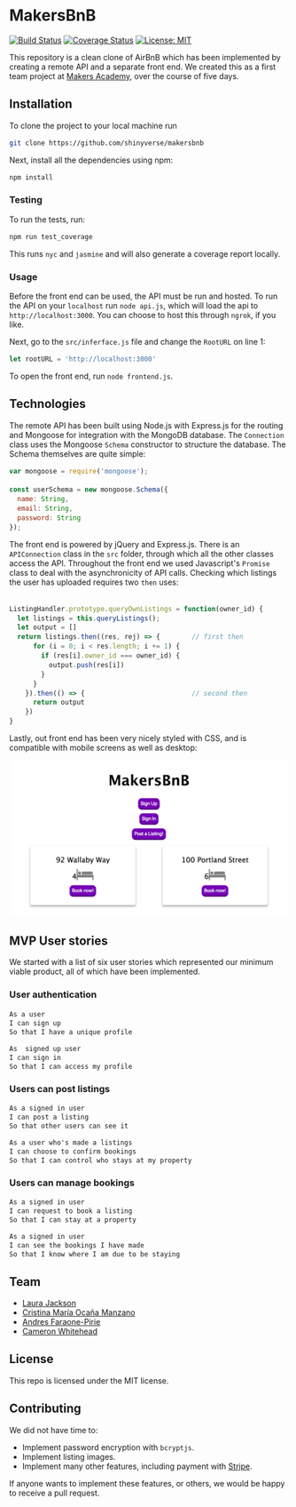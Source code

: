 # MakersBnB

[![Build Status](https://travis-ci.com/ShinyVerse/MakersBnB.svg?branch=master)](https://travis-ci.com/ShinyVerse/MakersBnB)
[![Coverage Status](https://coveralls.io/repos/github/ShinyVerse/MakersBnB/badge.svg)](https://coveralls.io/github/ShinyVerse/MakersBnB)
[![License: MIT](https://img.shields.io/badge/License-MIT-yellow.svg)](https://opensource.org/licenses/MIT)



This repository is a clean clone of AirBnB which has been implemented by creating a remote API and a separate front end. We created this as a first team project at [Makers Academy](makers.tech), over the course of five days.

## Installation

To clone the project to your local machine run

```sh
git clone https://github.com/shinyverse/makersbnb
```

Next, install all the dependencies using npm:

```sh
npm install
```

### Testing
To run the tests, run:
```sh
npm run test_coverage
```
This runs `nyc` and `jasmine` and will also generate a coverage report locally.

### Usage

Before the front end can be used, the API must be run and hosted. To run the API on your `localhost` run `node api.js`, which will load the api to `http://localhost:3000`. You can choose to host this through `ngrok`, if you like.

Next, go to the `src/inferface.js` file and change the `RootURL` on line 1:
```javascript
let rootURL = 'http://localhost:3000'
```
To open the front end, run `node frontend.js`.

## Technologies
The remote API has been built using Node.js with Express.js for the routing and Mongoose for integration with the MongoDB database. The `Connection` class uses the Mongoose `Schema` constructor to structure the database. The Schema themselves are quite simple:

```javascript
var mongoose = require('mongoose');

const userSchema = new mongoose.Schema({
  name: String,
  email: String,
  password: String
});
```

The front end is powered by jQuery and Express.js. There is an `APIConnection` class in the `src` folder, through which all the other classes access the API. Throughout the front end we used Javascript's `Promise` class to deal with the asynchronicity of API calls. Checking which listings the user has uploaded requires two `then` uses:

```javascript

ListingHandler.prototype.queryOwnListings = function(owner_id) {
  let listings = this.queryListings();
  let output = []
  return listings.then((res, rej) => {        // first then
      for (i = 0; i < res.length; i += 1) {
        if (res[i].owner_id === owner_id) {
          output.push(res[i])
        }
      }
    }).then(() => {                           // second then
      return output
    })
}
```

Lastly, out front end has been very nicely styled with CSS, and is compatible with mobile screens as well as desktop:

![Front Page](images/frontpage.png)

## MVP User stories

We started with a list of six user stories which represented our minimum viable product, all of which have been implemented.

### User authentication
```
As a user
I can sign up
So that I have a unique profile
```
```
As  signed up user
I can sign in
So that I can access my profile
```
### Users can post listings
```
As a signed in user
I can post a listing
So that other users can see it
```
```
As a user who's made a listings
I can choose to confirm bookings
So that I can control who stays at my property
```
### Users can manage bookings
```
As a signed in user
I can request to book a listing
So that I can stay at a property
```
```
As a signed in user
I can see the bookings I have made
So that I know where I am due to be staying
```

## Team
 - [Laura Jackson](https://github.com/shinyverse)
 - [Cristina María Ocaña Manzano](https://github.com/cristinaocanamanzano)
 - [Andres Faraone-Pirie](https://github.com/afaraone)
 - [Cameron Whitehead](https://github.com/camjw)

## License
This repo is licensed under the MIT license.

## Contributing
We did not have time to:
- Implement password encryption with `bcryptjs`.
- Implement listing images.
- Implement many other features, including payment with [Stripe](https://stripe.com).

If anyone wants to implement these features, or others, we would be happy to receive a pull request.

